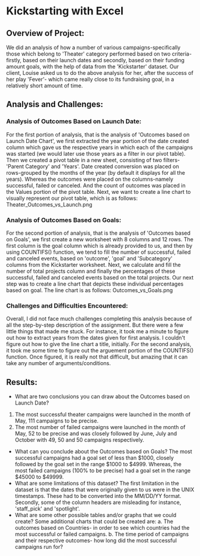 # Kickstarting with Excel

## Overview of Project:
We did an analysis of how a number of various campaigns-specifically those which belong to 'Theater' category performed based on two criteria- firstly, based on their launch dates and secondly, based on their funding amount goals, with the help of data from the 'Kickstarter' dataset. Our client, Louise asked us to do the above analysis for her, after the success of her play 'Fever'- which came really close to its fundraising goal, in a relatively short amount of time. 

## Analysis and Challenges: 
### Analysis of Outcomes Based on Launch Date:
For the first portion of analysis, that is the analysis of 'Outcomes based on Launch Date Chart', we first extracted the year portion of the date created column which gave us the respective years in which each of the campaigns was started (we would later use those years as a filter in our pivot table). Then we created a pivot table in a new sheet, consisting of two filters- 'Parent Category' and 'Years'. Date created conversion was placed on rows-grouped by the months of the year (by default it displays for all the years). Whereas the outcomes were placed on the columns-namely successful, failed or canceled. And the count of outcomes was placed in the Values portion of the pivot table. Next, we want to create a line chart to visually represent our pivot table, which is as follows: 
Theater_Outcomes_vs_Launch.png

### Analysis of Outcomes Based on Goals:
For the second portion of analysis, that is the analysis of 'Outcomes based on Goals', we first create a new worksheet with 8 columns and 12 rows. The first column is the goal column which is already provided to us, and then by using COUNTIFS() function, we tend to fill the number of successful, failed and canceled events, based on 'outcome', 'goal' and 'Subcategory' columns from the Kickstarter worksheet. Next, we calculate and fill the number of total projects column and finally the percentages of these successful, failed and canceled events based on the total projects. Our next step was to create a line chart that depicts these individual percentages based on goal. The line chart is as follows:
Outcomes_vs_Goals.png

### Challenges and Difficulties Encountered:
Overall, I did not face much challenges completing this analysis because of all the step-by-step description of the assignment. But there were a few little things that made me stuck. For instance, it took me a minute to figure out how to extract years from the dates given for first analysis. I couldn't figure out how to give the line chart a title, initially. For the second analysis, it took me some time to figure out the arguement portion of the COUNTIFS() function. Once figured, it is really not that difficult, but amazing that it can take any number of arguments/conditions. 

## Results:
- What are two conclusions you can draw about the Outcomes based on Launch Date?
1. The most successful theater campaigns were launched in the month of May, 111 campaigns to be precise.
2. The most number of failed campaigns were launched in the month of May, 52 to be precise and was closely followed by June, July and October with 49, 50 and 50 campaigns respectively. 
- What can you conclude about the Outcomes based on Goals?
The most successful campaigns had a goal set of less than $1000, closely followed by the goal set in the range $1000 to $4999. Whereas, the most failed campaigns (100% to be precise) had a goal set in the range $45000 to $49999. 
- What are some limitations of this dataset?
The first limitation in the dataset is that the dates that were originally given to us were in the UNIX timestamps. These had to be converted into the MM/DD/YY format. Secondly, some of the column headers are misleading for instance, 'staff_pick' and 'spotlight'.  
- What are some other possible tables and/or graphs that we could create? 
Some additional charts that could be created are:
a. The outcomes based on Countries- in order to see which countries had the most successful or failed campaigns.
b. The time period of campaigns and their respective outcomes- how long did the most successful campaigns run for? 



